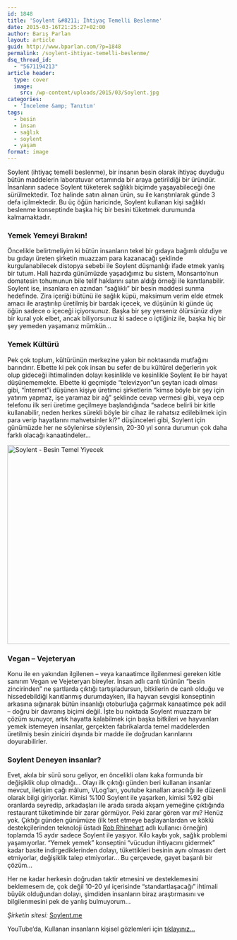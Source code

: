 ```yaml
---
id: 1848
title: 'Soylent &#8211; İhtiyaç Temelli Beslenme'
date: 2015-03-16T21:25:27+02:00
author: Barış Parlan
layout: article
guid: http://www.bparlan.com/?p=1848
permalink: /soylent-ihtiyac-temelli-beslenme/
dsq_thread_id:
  - "5671194213"
article header:
  type: cover
  image:
    src: /wp-content/uploads/2015/03/Soylent.jpg
categories:
  - 'İnceleme &amp; Tanıtım'
tags:
  - besin
  - insan
  - sağlık
  - soylent
  - yaşam
format: image
---
```


Soylent (ihtiyaç temelli beslenme), bir insanın besin olarak ihtiyaç duyduğu bütün maddelerin laboratuvar ortamında bir araya getirildiği bir üründür. İnsanların sadece Soylent tüketerek sağlıklı biçimde yaşayabileceği öne sürülmektedir. Toz halinde satın alınan ürün, su ile karıştırılarak günde 3 defa içilmektedir. Bu üç öğün haricinde, Soylent kullanan kişi sağlıklı beslenme konseptinde başka hiç bir besini tüketmek durumunda kalmamaktadır.

### Yemek Yemeyi Bırakın!

Öncelikle belirtmeliyim ki bütün insanların tekel bir gıdaya bağımlı olduğu ve bu gıdayı üreten şirketin muazzam para kazanacağı şeklinde kurgulanabilecek distopya sebebi ile Soylent düşmanlığı ifade etmek yanlış bir tutum. Hali hazırda günümüzde yaşadığımız bu sistem, Monsanto&#8217;nun domatesin tohumunun bile telif haklarını satın aldığı örneği ile kanıtlanabilir. Soylent ise, insanlara en azından &#8220;sağlıklı&#8221; bir besin maddesi sunma hedefinde. Zira içeriği bütünü ile sağlık küpü, maksimum verim elde etmek amacı ile araştırılıp üretilmiş bir bardak içecek, ve düşünün ki günde üç öğün sadece o içeceği içiyorsunuz. Başka bir şey yerseniz ölürsünüz diye bir kural yok elbet, ancak biliyorsunuz ki sadece o içtiğiniz ile, başka hiç bir şey yemeden yaşamanız mümkün&#8230;

### Yemek Kültürü

Pek çok toplum, kültürünün merkezine yakın bir noktasında mutfağını barındırır. Elbette ki pek çok insan bu sefer de bu kültürel değerlerin yok olup gideceği ihtimalinden dolayı kesinlikle ve kesinlikle Soylent ile bir hayat düşünememekte. Elbette ki geçmişde &#8220;televizyon&#8221;un şeytan icadı olması gibi, &#8220;İnternet&#8221;i düşünen kişiye üretimci şirketlerin &#8220;kimse böyle bir şey için yatırım yapmaz, işe yaramaz bir ağ&#8221; şeklinde cevap vermesi gibi, veya cep telefonu ilk seri üretime geçilmeye başlandığında &#8220;sadece belirli bir kitle kullanabilir, neden herkes sürekli böyle bir cihaz ile rahatsız edilebilmek için para verip hayatlarını mahvetsinler ki?&#8221; düşünceleri gibi, Soylent için günümüzde her ne söylenirse söylensin, 20-30 yıl sonra durumun çok daha farklı olacağı kanaatindeler&#8230;

<img class=" size-full wp-image-2456 alignnone" src="https://i1.wp.com/www.bparlan.com/wp-content/uploads/2015/03/14.jpg?resize=670%2C450" alt="Soylent - Besin Temel Yiyecek" width="670" height="450" srcset="https://i1.wp.com/www.bparlan.com/wp-content/uploads/2015/03/14.jpg?w=670 670w, https://i1.wp.com/www.bparlan.com/wp-content/uploads/2015/03/14.jpg?resize=300%2C201 300w" sizes="(max-width: 670px) 100vw, 670px" data-recalc-dims="1" /> 

### Vegan &#8211; Vejeteryan

Konu ile en yakından ilgilenen &#8211; veya kanaatimce ilgilenmesi gereken kitle sanırım Vegan ve Vejeteryan bireyler. İnsan adlı canlı türünün &#8220;besin zincirinden&#8221; ne şartlarda çıktığı tartışıladursun, bitkilerin de canlı olduğu ve hissedebildiği kanıtlanmış durumdayken, illa hayvan sevgisi konseptinin arkasına sığınarak bütün insanlığı otoburluğa çağırmak kanaatimce pek adil &#8211; doğru bir davranış biçimi değil. İşte bu noktada Soylent muazzam bir çözüm sunuyor, artık hayatta kalabilmek için başka bitkileri ve hayvanları yemek istemeyen insanlar, gerçekten fabrikalarda temel maddelerden üretilmiş besin ziniciri dışında bir madde ile doğrudan karınlarını doyurabilirler.

### Soylent Deneyen insanlar?

Evet, akıla bir sürü soru geliyor, en öncelikli olanı kaka formunda bir değişiklik olup olmadığı&#8230; Olayı ilk çıktığı günden beri kullanan insanlar mevcut, iletişim çağı mâlum, VLog&#8217;ları, youtube kanalları aracılığı ile düzenli olarak bilgi giriyorlar. Kimisi %100 Soylent ile yaşarken, kimisi %92 gibi oranlarda seyredip, arkadaşları ile arada sırada akşam yemeğine çıktığında restaurant tüketiminde bir zarar görmüyor. Peki zarar gören var mı? Henüz yok. Çıktığı günden günümüze (ilk test etmeye başlayanlardan ve köklü destekçilerinden teknoloji üstadı <a title="Rob Rhinehart Website" href="http://www.robrhinehart.com/" target="_blank">Rob Rhinehart</a> adlı kullanıcı örneğin) toplamda 15 aydır sadece Soylent ile yaşıyor. Kilo kaybı yok, sağlık problemi yaşamıyorlar. &#8220;Yemek yemek&#8221; konseptini &#8220;vücudun ihtiyacını gidermek&#8221; kadar basite indirgediklerinden dolayı, tükettikleri besinin aynı olmasını dert etmiyorlar, değişiklik talep etmiyorlar&#8230; Bu çerçevede, gayet başarılı bir çözüm&#8230;

Her ne kadar herkesin doğrudan taktir etmesini ve desteklemesini beklemesem de, çok değil 10-20 yıl içerisinde &#8220;standartlaşacağı&#8221; ihtimali büyük olduğundan dolayı, şimdiden insanların biraz araştırmasını ve bilgilenmesini pek de yanlış bulmuyorum&#8230;

_Şirketin sitesi:_ <a title="Soylent" href="http://soylent.me/" target="_blank">Soylent.me</a>

YouTube&#8217;da, Kullanan insanların kişisel gözlemleri için <a title="Youtube - Soylent Arama" href="https://www.youtube.com/results?search_query=soylent" target="_blank">tıklayınız&#8230;</a>
